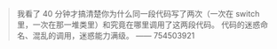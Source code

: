 > 我看了 40 分钟才搞清楚你为什么同一段代码写了两次（一次在 switch 里，一次在那一堆类里）和究竟在哪里调用了这两段代码。
> 代码的迷惑命名、混乱的调用，迷惑能力满级。 —— 754503921